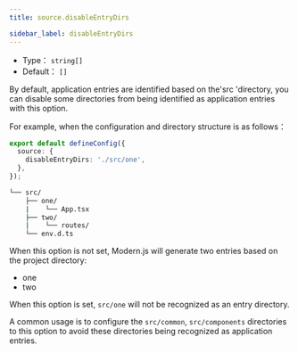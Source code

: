 ```yaml
---
title: source.disableEntryDirs

sidebar_label: disableEntryDirs
---
```


- Type： `string[]`
- Default： `[]`

By default, application entries are identified based on the'src 'directory, you can disable some directories from being identified as application entries with this option.

For example, when the configuration and directory structure is as follows：

```ts title="modern.config.ts"
export default defineConfig({
  source: {
    disableEntryDirs: './src/one',
  },
});
```

```bash title="Project directory structure"
└── src/
    ├── one/
    |    └── App.tsx
    ├── two/
    |    └── routes/
    └── env.d.ts
```

When this option is not set, Modern.js will generate two entries based on the project directory:

- one
- two

When this option is set, `src/one` will not be recognized as an entry directory.

A common usage is to configure the `src/common`, `src/components` directories to this option to avoid these directories being recognized as application entries.
